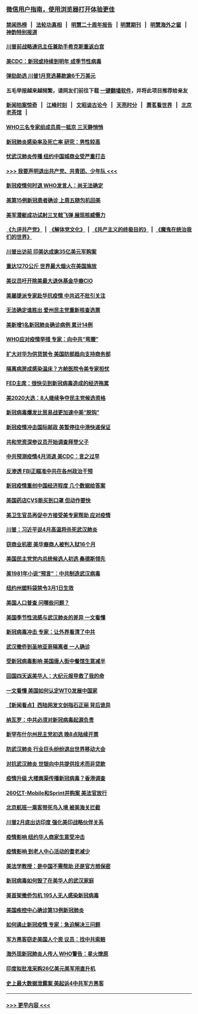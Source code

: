 ### [微信用户指南，使用浏览器打开体验更佳](https://github.com/gfw-breaker/banned-news1/blob/master/indexes/wechat-guide.md?t=0)
#### [禁闻热榜](热点新闻.md?t=0)  &nbsp;&nbsp;|&nbsp;&nbsp; [法轮功真相](https://github.com/gfw-breaker/truth/blob/master/README.md?t=0) &nbsp;&nbsp;|&nbsp;&nbsp; [明慧二十周年报告](https://github.com/gfw-breaker/mh-reports/blob/master/README.md?t=0) &nbsp;&nbsp;|&nbsp;&nbsp;[明慧期刊](https://github.com/gfw-breaker/mh-qikan) &nbsp;&nbsp;|&nbsp;&nbsp; [明慧海外之窗](https://github.com/gfw-breaker/mh-news/blob/master/README.md?t=0) &nbsp;&nbsp;|&nbsp;&nbsp; [神韵特别报道](https://github.com/gfw-breaker/mh-news/blob/master/shenyun.md?t=0)
#### [川普前战略通讯主任兼助手希克斯重返白宫](../pages/nsc412/n11867104.md?t=02140533) 
#### [美CDC：新冠或持续到明年 成季节性病毒](../pages/nsc412/n11867279.md?t=02140533) 
#### [弹劾助选 川普1月竞选募款逾6千万美元](../pages/nsc412/n11866950.md?t=02140533) 
#### 五毛举报越来越频繁，请网友们前往下载 [一键翻墙软件](https://github.com/gfw-breaker/ssr-accounts)，并将此项目推荐给亲友
#### [新闻拍案惊奇](https://github.com/gfw-breaker/banned-news1/blob/master/pages/link4.md) &nbsp;&nbsp;|&nbsp;&nbsp; [江峰时刻](https://github.com/gfw-breaker/banned-news1/blob/master/pages/link4.md) &nbsp;&nbsp;|&nbsp;&nbsp; [文昭谈古论今](https://github.com/gfw-breaker/banned-news1/blob/master/pages/link4.md) &nbsp;&nbsp;|&nbsp;&nbsp; [天亮时分](https://github.com/gfw-breaker/banned-news1/blob/master/pages/link4.md) &nbsp;&nbsp;|&nbsp;&nbsp; [萧茗看世界](https://github.com/gfw-breaker/banned-news1/blob/master/pages/link4.md) &nbsp;&nbsp;|&nbsp;&nbsp; [北京老茶馆](https://github.com/gfw-breaker/banned-news1/blob/master/pages/link4.md) &nbsp;&nbsp;|&nbsp;&nbsp; 
#### [WHO三名专家组成员周一抵京 三天静悄悄](../pages/nsc412/n11866947.md?t=02140533) 
#### [新冠肺炎感染率及死亡率 研究：男性较高](../pages/nsc412/n11866956.md?t=02140533) 
#### [忧武汉肺炎传播 纽约中国城商业受严重打击](../pages/nsc412/n11866902.md?t=02140533) 
#### [>>> 我要声明退出共产党、共青团、少年队 <<<](https://github.com/begood0513/goodnews/blob/master/quit/letter.md) 
#### [新冠疫情何时退 WHO发言人：尚无法确定](../pages/nsc412/n11866864.md?t=02140533) 
#### [美第15例新冠患者确诊 上周五随包机回美](../pages/nsc412/n11866852.md?t=02140533) 
#### [美军潜艇成功试射三叉戟飞弹 展现核威慑力](../pages/nsc412/n11866046.md?t=02140533) 
#### [《九评共产党》](https://github.com/begood0513/9ping.md/blob/master/README.md) &nbsp;|&nbsp; [《解体党文化》](../../../../jtdwh.md/blob/master/README.md)  &nbsp;|&nbsp; [《共产主义的终极目的》](../../../../gczydzjmd.md/blob/master/README.md) &nbsp;|&nbsp; [《魔鬼在统治我们的世界》](../../../../mgztzwmdsj.md/blob/master/README.md) 
#### [川普出访前 印美达成逾35亿美元军购案](../pages/nsc412/n11865444.md?t=02140533) 
#### [重达1270公斤 世界最大烟火在美国施放](../pages/nsc412/n11865198.md?t=02140533) 
#### [美议员吁开除美最大退休基金华裔CIO](../pages/nsc412/n11865230.md?t=02140533) 
#### [美屡提派专家赴华抗疫情 中共迟不批引关注](../pages/nsc412/n11864719.md?t=02140533) 
#### [无法确定谁胜出 爱州民主党重新核查选票](../pages/nsc412/n11864830.md?t=02140533) 
#### [美新增1名新冠肺炎确诊病例 累计14例](../pages/nsc412/n11864893.md?t=02140533) 
#### [WHO应对疫情举措 专家：向中共“弯腰”](../pages/nsc412/n11864727.md?t=02140533) 
#### [扩大对华为供货禁令 美国防部趋向支持商务部](../pages/nsc412/n11864773.md?t=02140533) 
#### [隔离病房成感染温床？方舱医院令美专家担忧](../pages/nsc412/n11864575.md?t=02140533) 
#### [FED主席：很快见到新冠病毒造成的经济拖累](../pages/nsc412/n11864507.md?t=02140533) 
#### [美2020大选：8人继续争夺民主党候选资格](../pages/nsc412/n11864327.md?t=02140533) 
#### [新冠病毒爆发比贸易战更加速中美“脱钩”](../pages/nsc412/n11864470.md?t=02140533) 
#### [新冠疫情冲击国际邮政 美暂停往中港快递保证](../pages/nsc412/n11864207.md?t=02140533) 
#### [共和党资深参议员开始调查拜登父子](../pages/nsc412/n11863984.md?t=02140533) 
#### [中共预测疫情4月消退 美CDC：言之过早](../pages/nsc412/n11864310.md?t=02140533) 
#### [反渗透 FBI正瞄准中共在各州政治干预](../pages/nsc412/n11864300.md?t=02140533) 
#### [新冠疫情重创中国经济程度 几个数据给答案](../pages/nsc412/n11864203.md?t=02140533) 
#### [美国药店CVS能买到口罩 但动作要快](../pages/nsc412/n11862438.md?t=02140533) 
#### [美卫生官员再促中方接受美专家帮助 应对疫情](../pages/nsc412/n11864043.md?t=02140533) 
#### [川普：习近平说4月高温将杀死武汉肺炎](../pages/nsc412/n11860814.md?t=02140533) 
#### [窃商业机密 美华裔商人被判入狱16个月](../pages/nsc412/n11863911.md?t=02140533) 
#### [美国民主党党内总统候选人初选 桑德斯领先](../pages/nsc412/n11863475.md?t=02140533) 
#### [美1981年小说“预言”：中共制造武汉病毒](../pages/nsc412/n11863306.md?t=02140533) 
#### [纽约州塑料袋禁令3月1日生效](../pages/nsc412/n11862832.md?t=02140533) 
#### [美国人口普查  问哪些问题？](../pages/nsc412/n11862808.md?t=02140533) 
#### [美国季节性流感与武汉肺炎的差异 一文看懂](../pages/nsc412/n11862428.md?t=02140533) 
#### [新冠病毒冲击 专家：让外界看清了中共](../pages/nsc412/n11862280.md?t=02140533) 
#### [武汉撤侨到圣地亚哥隔离者 一人确诊](../pages/nsc412/n11862460.md?t=02140533) 
#### [受新冠病毒影响 美国唐人街中餐馆生意减半](../pages/nsc412/n11861940.md?t=02140533) 
#### [回国四天返美华人：大纪元报导救了我的命](../pages/nsc412/n11862181.md?t=02140533) 
#### [一文看懂 美国如何认定WTO发展中国家](../pages/nsc412/n11862051.md?t=02140533) 
#### [【新闻看点】西陆网发文剑指石正丽 背后诡异](../pages/nsc412/n11861792.md?t=02140533) 
#### [纳瓦罗：中共必须对新冠病毒起源负责](../pages/nsc412/n11861810.md?t=02140533) 
#### [新罕布什尔州民主党初选 晚8点陆续开票](../pages/nsc412/n11861872.md?t=02140533) 
#### [防武汉肺炎 行业巨头纷纷退出世界移动大会](../pages/nsc412/n11861795.md?t=02140533) 
#### [对抗武汉肺炎 世银向中共提供技术而非贷款](../pages/nsc412/n11861652.md?t=02140533) 
#### [疫情升级 大楼粪渠传播新冠病毒？香港调查](../pages/nsc412/n11861556.md?t=02140533) 
#### [260亿T-Mobile和Sprint并购案 美法官放行](../pages/nsc412/n11861511.md?t=02140533) 
#### [北京航班一乘客带死鸟入境 被美海关拦截](../pages/nsc412/n11861317.md?t=02140533) 
#### [川普2月底出访印度 强化美印战略伙伴关系](../pages/nsc412/n11860557.md?t=02140533) 
#### [疫情影响  纽约华人商家生意受冲击](../pages/nsc412/n11860284.md?t=02140533) 
#### [疫情影响  到老人中心活动的耆老减少](../pages/nsc412/n11860199.md?t=02140533) 
#### [美法学教授：是中国不需帮助 还是官方想保密](../pages/nsc412/n11859492.md?t=02140533) 
#### [新冠病毒如何毁了在美华人的武汉家庭](../pages/nsc412/n11859524.md?t=02140533) 
#### [美首架撤侨包机 195人无人感染新冠病毒](../pages/nsc412/n11859908.md?t=02140533) 
#### [美国疾控中心确诊第13例新冠肺炎](../pages/nsc412/n11859966.md?t=02140533) 
#### [如何遏止新冠疫情 专家：急迫解决三问题](../pages/nsc412/n11859685.md?t=02140533) 
#### [军方黑客窃走美国人个资 议员：找中共索赔](../pages/nsc412/n11859371.md?t=02140533) 
#### [海外现新冠肺炎人传人 WHO警告：星火燎原](../pages/nsc412/n11859252.md?t=02140533) 
#### [印度拟批准采购26亿美元美军用直升机](../pages/nsc412/n11859143.md?t=02140533) 
#### [史上最大数据泄露案 美起诉4中共军方黑客](../pages/nsc412/n11859115.md?t=02140533) 

----
#### [ >>> 更早内容 <<< ](../indexes/nsc412-earlier.md)
